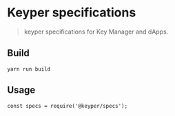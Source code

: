 # Keyper specifications

> keyper specifications for Key Manager and dApps.

## Build

```
yarn run build
```

## Usage

```
const specs = require('@keyper/specs');
```
